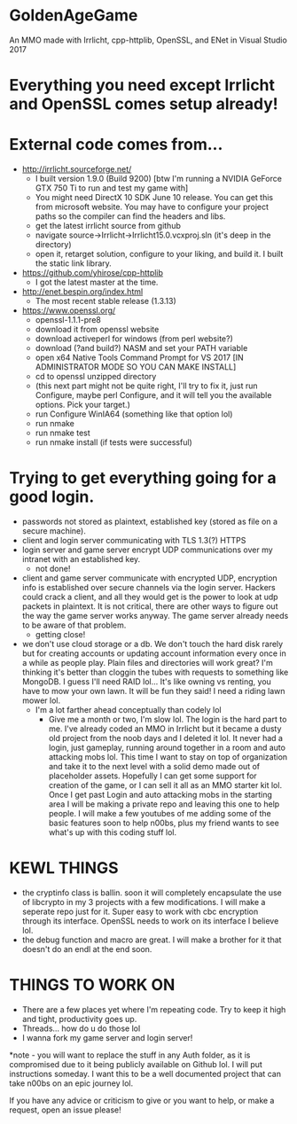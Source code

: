 # GoldenAgeGame
An MMO made with Irrlicht, cpp-httplib, OpenSSL, and ENet in Visual Studio 2017

# Everything you need except Irrlicht and OpenSSL comes setup already!

# External code comes from...
- http://irrlicht.sourceforge.net/
  - I built version 1.9.0 (Build 9200) [btw I'm running a NVIDIA GeForce GTX 750 Ti to run and test my game with]
  - You might need DirectX 10 SDK June 10 release. You can get this from microsoft website. You may have to configure your project paths so the compiler can find the headers and libs.
  - get the latest irrlicht source from github
  - navigate source->Irrlicht->Irrlicht15.0.vcxproj.sln (it's deep in the directory)
  - open it, retarget solution, configure to your liking, and build it. I built the static link library.
- https://github.com/yhirose/cpp-httplib
  - I got the latest master at the time.
- http://enet.bespin.org/index.html
  - The most recent stable release (1.3.13)
- https://www.openssl.org/
  - openssl-1.1.1-pre8
  - download it from openssl website
  - download activeperl for windows (from perl website?)
  - download (?and build?) NASM and set your PATH variable
  - open x64 Native Tools Command Prompt for VS 2017 [IN ADMINISTRATOR MODE SO YOU CAN MAKE INSTALL]
  - cd to openssl unzipped directory
  - (this next part might not be quite right, I'll try to fix it, just run Configure, maybe perl Configure, and it will tell you the available options. Pick your target.)
  - run Configure WinIA64 (something like that option lol)
  - run nmake
  - run nmake test
  - run nmake install (if tests were successful)

# Trying to get everything going for a good login.
- passwords not stored as plaintext, established key (stored as file on a secure machine).
- client and login server communicating with TLS 1.3(?) HTTPS
- login server and game server encrypt UDP communications over my intranet with an established key.
  - not done!
- client and game server communicate with encrypted UDP, encryption info is established over secure channels via the login server. Hackers could crack a client, and all they would get is the power to look at udp packets in plaintext. It is not critical, there are other ways to figure out the way the game server works anyway. The game server already needs to be aware of that problem.
  - getting close!
- we don't use cloud storage or a db. We don't touch the hard disk rarely but for creating accounts or updating account information every once in a while as people play. Plain files and directories will work great? I'm thinking it's better than cloggin the tubes with requests to something like MongoDB. I guess I'll need RAID lol... It's like owning vs renting, you have to mow your own lawn. It will be fun they said! I need a riding lawn mower lol.
  - I'm a lot farther ahead conceptually than codely lol
    - Give me a month or two, I'm slow lol. The login is the hard part to me. I've already coded an MMO in Irrlicht but it became a dusty old project from the noob days and I deleted it lol. It never had a login, just gameplay, running around together in a room and auto attacking mobs lol. This time I want to stay on top of organization and take it to the next level with a solid demo made out of placeholder assets. Hopefully I can get some support for creation of the game, or I can sell it all as an MMO starter kit lol. Once I get past Login and auto attacking mobs in the starting area I will be making a private repo and leaving this one to help people. I will make a few youtubes of me adding some of the basic features soon to help n00bs, plus my friend wants to see what's up with this coding stuff lol.

# KEWL THINGS
- the cryptinfo class is ballin. soon it will completely encapsulate the use of libcrypto in my 3 projects with a few modifications. I will make a seperate repo just for it. Super easy to work with cbc encryption through its interface. OpenSSL needs to work on its interface I believe lol.
- the debug function and macro are great. I will make a brother for it that doesn't do an endl at the end soon.

# THINGS TO WORK ON
- There are a few places yet where I'm repeating code. Try to keep it high and tight, productivity goes up.
- Threads... how do u do those lol
- I wanna fork my game server and login server!

*note - you will want to replace the stuff in any Auth folder, as it is compromised due to it being publicly available on Github lol. I will put instructions someday. I want this to be a well documented project that can take n00bs on an epic journey lol.

If you have any advice or criticism to give or you want to help, or make a request, open an issue please!